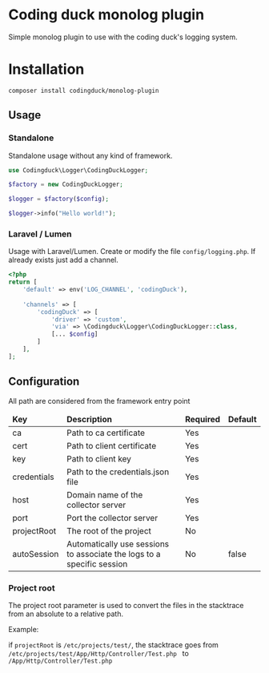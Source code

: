 # Coding duck monolog plugin
Simple monolog plugin to use with the coding duck's logging system.

# Installation
`composer install codingduck/monolog-plugin`

## Usage
### Standalone
Standalone usage without any kind of framework.
```php 
use Codingduck\Logger\CodingDuckLogger;

$factory = new CodingDuckLogger;

$logger = $factory($config);

$logger->info("Hello world!");
```

### Laravel / Lumen
Usage with Laravel/Lumen. Create or modify the file `config/logging.php`. If already exists just add a channel.

```php
<?php
return [
    'default' => env('LOG_CHANNEL', 'codingDuck'),
    
    'channels' => [
        'codingDuck' => [
            'driver' => 'custom',
            'via' => \Codingduck\Logger\CodingDuckLogger::class,
            [... $config]
        ]
    ],
];
```

## Configuration
All path are considered from the framework entry point
<table>
    <thead>
        <tr>
            <td><b>Key</b></td>
            <td><b>Description</b></td>
            <td><b>Required</b></td>
            <td><b>Default</b></td>
        </tr>
    </thead>
    <tbody>
        <tr>
            <td>ca</td>
            <td>Path to ca certificate</td>
            <td>Yes</td>
            <td></td>
        </tr>
        <tr>
            <td>cert</td>
            <td>Path to client certificate</td>
            <td>Yes</td>
            <td></td>
        </tr>
        <tr>
            <td>key</td>
            <td>Path to client key</td>
            <td>Yes</td>
            <td></td>
        </tr>
        <tr>
            <td>credentials</td>
            <td>Path to the credentials.json file</td>
            <td>Yes</td>
            <td></td>
        </tr>
        <tr>
            <td>host</td>
            <td>Domain name of the collector server</td>
            <td>Yes</td>
            <td></td>
        </tr>
        <tr>
            <td>port</td>
            <td>Port the collector server</td>
            <td>Yes</td>
            <td></td>
        </tr>
        <tr>
            <td>projectRoot</td>
            <td>The root of the project</td>
            <td>No</td>
            <td></td>
        </tr>
        <tr>
            <td>autoSession</td>
            <td>Automatically use sessions to associate the logs to a specific session</td>
            <td>No</td>
            <td>false</td>
        </tr>
    </tbody>
</table>

### Project root
The project root parameter is used to convert the files in the stacktrace from an absolute to a relative path.

Example:

if `projectRoot` is `/etc/projects/test/`, the stacktrace goes from `/etc/projects/test/App/Http/Controller/Test.php ` to `/App/Http/Controller/Test.php `
